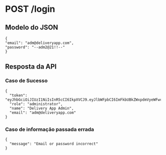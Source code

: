 # POST /login

## Modelo do JSON

    {
    "email": "adm@deliveryapp.com",
    "password": "--adm2@21!!--"
    }


## Resposta da API

  ### Caso de Sucesso

    {
      "token": "eyJhbGciOiJIUzI1NiIsInR5cCI6IkpXVCJ9.eyJlbWFpbCI6ImFkbUBkZWxpdmVyeWFwcC5jb20iLCJuYW1lIjoiRGVsaXZlcnkgQXBwIEFkbWluIiwiaWF0IjoxNjY0MzAwMzU5fQ.1lbX4NstsNZHzYJC87WfK7MlWxFK93_gSs4ZWxWbS6k",
      "role": "administrator",
      "name": "Delivery App Admin",
      "email": "adm@deliveryapp.com"
    }


  ### Caso de informação passada errada

    {
      "message": "Email or password incorrect"
    }